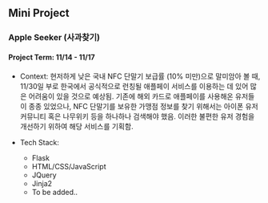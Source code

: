 ## Mini Project
### Apple Seeker (사과찾기)

#### Project Term: 11/14 - 11/17

- Context: 현저하게 낮은 국내 NFC 단말기 보급률 (10% 미만)으로 말미암아 볼 때, 11/30일 부로 한국에서 공식적으로 런칭될 애플페이 서비스를 이용하는 데 있어 많은 어려움이 있을 것으로 예상됨. 기존에 해외 카드로 애플페이를 사용해온 유저들이 종종 있었으나, NFC 단말기를 보유한 가맹점 정보를 찾기 위해서는 아이폰 유저 커뮤니티 혹은 나무위키 등을 하나하나 검색해야 했음. 이러한 불편한 유저 경험을 개선하기 위하여 해당 서비스를 기획함.

- Tech Stack:
    - Flask
    - HTML/CSS/JavaScript
    - JQuery
    - Jinja2
    - To be added..